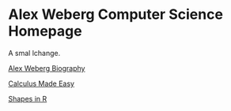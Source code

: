 # Alex Weberg Computer Science Homepage

A smal lchange.

[Alex Weberg Biography](http://www.google.com/url?q=http://aweberg.github.io/CS121-Work/Day-01/biography.html)

[Calculus Made Easy](http://www.google.com/url?q=http://pachecoep.github.io/CS121-Work/Day-01/equations.html)

[Shapes in R](http://www.google.com/url?q=http://pachecoep.github.io/CS121-Work/Shapes.html)
